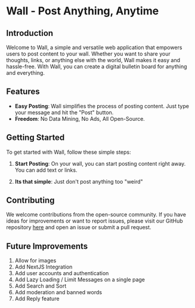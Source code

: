 # Wall - Post Anything, Anytime

## Introduction

Welcome to Wall, a simple and versatile web application that empowers users to post content to your wall. Whether you want to share your thoughts, links, or anything else with the world, Wall makes it easy and hassle-free. With Wall, you can create a digital bulletin board for anything and everything.
## Features

- **Easy Posting**: Wall simplifies the process of posting content. Just type your message and hit the "Post" button.
- **Freedom**: No Data Mining, No Ads, All Open-Source.

## Getting Started

To get started with Wall, follow these simple steps:

1. **Start Posting**: On your wall, you can start posting content right away. You can add text or links.

2. **Its that simple**: Just don't post anything too "weird"

## Contributing

We welcome contributions from the open-source community. If you have ideas for improvements or want to report issues, please visit our GitHub repository [here](https://github.com/cwangsanata/Wall/tree/main) and open an issue or submit a pull request.

## Future Improvements

1. Allow for images 
2. Add NextJS Integration
3. Add user accounts and authentication
4. Add Lazy Loading / Limit Messages on a single page
5. Add Search and Sort
6. Add moderation and banned words
7. Add Reply feature

